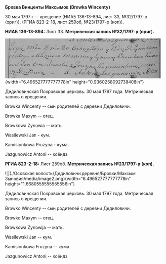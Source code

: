 **Бровка Винценты Максымов (Browka Wincenty)**

30 мая 1797 г -- крещение (НИАБ 136-13-894, лист 33, №32/1797-р (ориг)),
(РГИА 823-2-18, лист 259об, №23/1797-р (коп)).

**НИАБ 136-13-894:** Лист 33. **Метрическая запись №32/1797-р (ориг).**

![](./media/e76c12647f213cd8a0a8fb8bce2b457e535c1f23.png){width="6.496527777777778in"
height="0.9360258092738408in"}

Дедиловичская Покровская церковь. 30 мая 1797 года. Метрическая запись о
крещении.

Browka Wincenty -- сын родителей с деревни Дедиловичи.

Browka Maxym -- отец.

Browkowa Zynowia -- мать.

Wasilewski Jan - кум.

Kamisionkowa Pruzyna - кума.

Jazgunowicz Antoni -- ксёндз.

**РГИА 823-2-18:** Лист 259об. **Метрическая запись №23/1797-р (коп).**

![](./Осовская волость/Дедиловичи деревня/Бровки/Максым Зыновия/media/image2.png){width="6.496527777777778in"
height="1.6680555555555556in"}

Дедиловичская Покровская церковь. 30 мая 1797 года. Метрическая запись о
крещении.

Browko Wincenty -- сын родителей с деревни Дедиловичи.

Browko Maxym -- отец.

Browkowa Zynowija -- мать.

Wasilewski Jan -- кум.

Kamisionkowa Fruzyna -- кума.

Jazgunowicz Antoni -- ксёндз.
